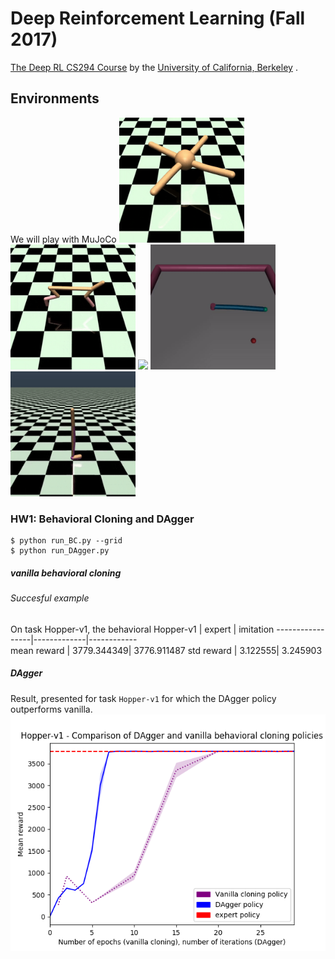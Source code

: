 Deep Reinforcement Learning (Fall 2017)
======================================

[The Deep RL CS294 Course](http://rll.berkeley.edu/deeprlcourse/) by the [University of California, Berkeley](http://berkeley.edu/) .

## Environments
We will play with MuJoCo
<img src="vid/Ant.gif" height="200">
<img src="vid/HalfCheetah.gif" height="200">
<img src="vid/Humanoid.gif" height="200">
<img src="vid/Reacher0.gif" height="200">
<img src="vid/Walker.gif" height="200">

### HW1: Behavioral Cloning and DAgger
```
$ python run_BC.py --grid
$ python run_DAgger.py 
```
##### vanilla behavioral cloning
###### Succesful example
On task Hopper-v1, the behavioral
  Hopper-v1      |      expert |   imitation
-----------------|-------------|------------                 
mean reward      |  3779.344349| 3776.911487
std reward       |     3.122555| 3.245903
##### DAgger
Result, presented for task `Hopper-v1` for which the DAgger policy outperforms vanilla.
![reward vs epoch](hw1/imgs/dagger-vanilla-comp-Hopper-v1.png)
